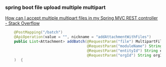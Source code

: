 ###  spring boot file upload multiple multipart


[How can I accept multiple multipart files in my Spring MVC REST controller - Stack Overflow](https://stackoverflow.com/questions/50560799/how-can-i-accept-multiple-multipart-files-in-my-spring-mvc-rest-controller "How can I accept multiple multipart files in my Spring MVC REST controller - Stack Overflow")


 

```java
    @PostMapping("/batch")
    @ApiOperation(value = "", nickname = "addAttachmentWithFiles")
    public List<Attachment> addBatch(@RequestParam("file") MultipartFile[] files,
                                     @RequestParam("moduleName") String moduleName,
                                     @RequestParam("entityId") String entityId,
                                     @RequestParam("orgId") String orgId
    )  {
```
